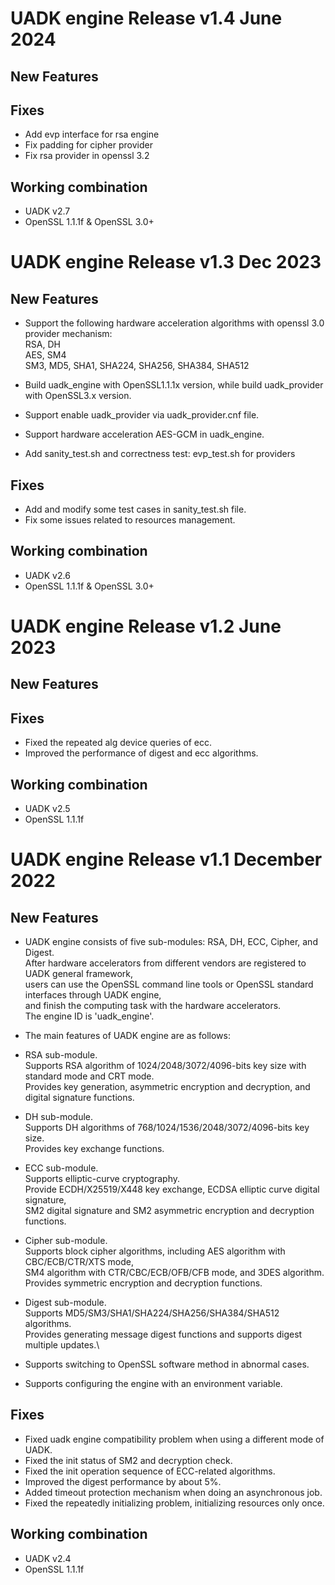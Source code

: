 
# UADK engine Release v1.4 June 2024

## New Features

## Fixes
- Add evp interface for rsa engine
- Fix padding for cipher provider
- Fix rsa provider in openssl 3.2

## Working combination

- UADK v2.7
- OpenSSL 1.1.1f & OpenSSL 3.0+


# UADK engine Release v1.3 Dec 2023

## New Features
- Support the following hardware acceleration algorithms with openssl 3.0 provider mechanism: \
  RSA, DH \
  AES, SM4 \
  SM3, MD5, SHA1, SHA224, SHA256, SHA384, SHA512

- Build uadk_engine with OpenSSL1.1.1x version, while build uadk_provider with OpenSSL3.x version.
- Support enable uadk_provider via uadk_provider.cnf file.
- Support hardware acceleration AES-GCM in uadk_engine.
- Add sanity_test.sh and correctness test: evp_test.sh for providers

## Fixes
- Add and modify some test cases in sanity_test.sh file.
- Fix some issues related to resources management.

## Working combination

- UADK v2.6
- OpenSSL 1.1.1f & OpenSSL 3.0+


# UADK engine Release v1.2 June 2023

## New Features

## Fixes
- Fixed the repeated alg device queries of ecc.
- Improved the performance of digest and ecc algorithms.

## Working combination

- UADK v2.5
- OpenSSL 1.1.1f


# UADK engine Release v1.1 December 2022

## New Features

- UADK engine consists of five sub-modules: RSA, DH, ECC, Cipher, and Digest.\
  After hardware accelerators from different vendors are registered to UADK general framework,\
  users can use the OpenSSL command line tools or OpenSSL standard interfaces through UADK engine,\
  and finish the computing task with the hardware accelerators.\
  The engine ID is 'uadk_engine'.

- The main features of UADK engine are as follows:
- RSA sub-module.\
  Supports RSA algorithm of 1024/2048/3072/4096-bits key size with standard mode and CRT mode.\
  Provides key generation, asymmetric encryption and decryption, and digital signature functions.
- DH sub-module.\
  Supports DH algorithms of 768/1024/1536/2048/3072/4096-bits key size.\
  Provides key exchange functions.
- ECC sub-module.\
  Supports elliptic-curve cryptography.\
  Provide ECDH/X25519/X448 key exchange, ECDSA elliptic curve digital signature,\
  SM2 digital signature and SM2 asymmetric encryption and decryption functions.
- Cipher sub-module.\
  Supports block cipher algorithms, including AES algorithm with CBC/ECB/CTR/XTS mode,\
  SM4 algorithm with CTR/CBC/ECB/OFB/CFB mode, and 3DES algorithm.\
  Provides symmetric encryption and decryption functions.
- Digest sub-module.\
  Supports MD5/SM3/SHA1/SHA224/SHA256/SHA384/SHA512 algorithms.\
  Provides generating message digest functions and supports digest multiple updates.\
- Supports switching to OpenSSL software method in abnormal cases.
- Supports configuring the engine with an environment variable.

## Fixes

- Fixed uadk engine compatibility problem when using a different mode of UADK.
- Fixed the init status of SM2 and decryption check.
- Fixed the init operation sequence of ECC-related algorithms.
- Improved the digest performance by about 5%.
- Added timeout protection mechanism when doing an asynchronous job.
- Fixed the repeatedly initializing problem, initializing resources only once.

## Working combination

- UADK v2.4
- OpenSSL 1.1.1f
